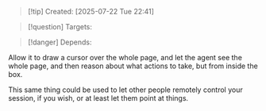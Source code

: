
>[!tip] Created: [2025-07-22 Tue 22:41]

>[!question] Targets: 

>[!danger] Depends: 

Allow it to draw a cursor over the whole page, and let the agent see the whole page, and then reason about what actions to take, but from inside the box.

This same thing could be used to let other people remotely control your session, if you wish, or at least let them point at things.